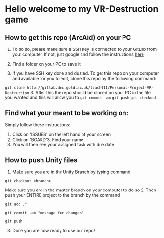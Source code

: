 # Hello welcome to my VR-Destruction game

## How to get this repo (ArcAid) on your PC
1. To do so, please make sure a SSH key is connected to your GitLab from your computer. If not, just google and follow the instructions [here](https://docs.gitlab.com/ee/gitlab-basics/create-your-ssh-keys.html)

2. Find a folder on your PC to save it
2. If you have SSH key done and dusted. To get this repo on your computer and available for you to edit, clone this repo by the following command:

`git clone http://gitlab.doc.gold.ac.uk/tzach011/Personal-Project-VR-Destruction`
3. After this the repo should be cloned on your PC in the file you wanted and this will allow you to
`git commit -am`
`git push`
`git checkout`

## Find what your meant to be working on:


Simply follow these instructions:
1. Click on 'ISSUES' on the left hand of your screen
2. Click on 'BOARD'3. Find your name
3. You will then see your assigned task with due date

## How to push Unity files
1. Make sure you are in the Unity Branch by typing command

`git checkout <branch>`

Make sure you are in the master branch on your computer to do so
2. Then push your ENTIRE project to the branch by the command

`git add ."`

`git commit -am "message for changes"`

`git push`

3. Done you are now ready to use our repo!

